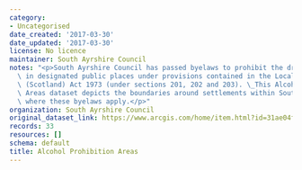 ```yaml
---
category:
- Uncategorised
date_created: '2017-03-30'
date_updated: '2017-03-30'
license: No licence
maintainer: South Ayrshire Council
notes: "<p>South Ayrshire Council has passed byelaws to prohibit the drinking of alcohol\
  \ in designated public places under provisions contained in the Local Government\
  \ (Scotland) Act 1973 (under sections 201, 202 and 203). \_This Alcohol Prohibition\
  \ Areas dataset depicts the boundaries around settlements within South Ayrshire\
  \ where these byelaws apply.</p>"
organization: South Ayrshire Council
original_dataset_link: https://www.arcgis.com/home/item.html?id=31ae04f92a5f4d5793e03f64bfa0a925
records: 33
resources: []
schema: default
title: Alcohol Prohibition Areas
---
```

